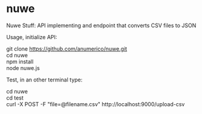 # nuwe
Nuwe Stuff: API implementing and endpoint that converts CSV files to JSON

Usage, initialize API:

git clone https://github.com/anumerico/nuwe.git \
cd nuwe\
npm install\
node nuwe.js

Test, in an other terminal type:

cd nuwe\
cd test\
curl -X POST -F "file=@filename.csv" http://localhost:9000/upload-csv

